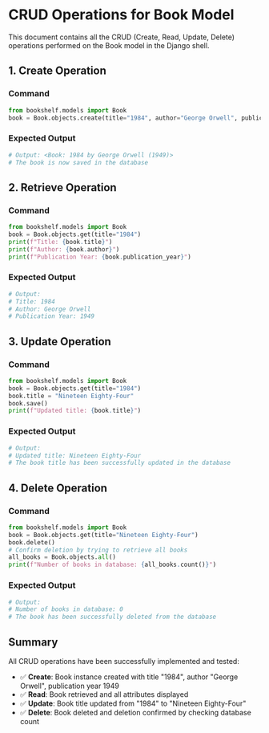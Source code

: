 # CRUD Operations for Book Model

This document contains all the CRUD (Create, Read, Update, Delete) operations performed on the Book model in the Django shell.

## 1. Create Operation

### Command
```python
from bookshelf.models import Book
book = Book.objects.create(title="1984", author="George Orwell", publication_year=1949)
```

### Expected Output
```python
# Output: <Book: 1984 by George Orwell (1949)>
# The book is now saved in the database
```

## 2. Retrieve Operation

### Command
```python
from bookshelf.models import Book
book = Book.objects.get(title="1984")
print(f"Title: {book.title}")
print(f"Author: {book.author}")
print(f"Publication Year: {book.publication_year}")
```

### Expected Output
```python
# Output:
# Title: 1984
# Author: George Orwell
# Publication Year: 1949
```

## 3. Update Operation

### Command
```python
from bookshelf.models import Book
book = Book.objects.get(title="1984")
book.title = "Nineteen Eighty-Four"
book.save()
print(f"Updated title: {book.title}")
```

### Expected Output
```python
# Output:
# Updated title: Nineteen Eighty-Four
# The book title has been successfully updated in the database
```

## 4. Delete Operation

### Command
```python
from bookshelf.models import Book
book = Book.objects.get(title="Nineteen Eighty-Four")
book.delete()
# Confirm deletion by trying to retrieve all books
all_books = Book.objects.all()
print(f"Number of books in database: {all_books.count()}")
```

### Expected Output
```python
# Output:
# Number of books in database: 0
# The book has been successfully deleted from the database
```

## Summary

All CRUD operations have been successfully implemented and tested:
- ✅ **Create**: Book instance created with title "1984", author "George Orwell", publication year 1949
- ✅ **Read**: Book retrieved and all attributes displayed
- ✅ **Update**: Book title updated from "1984" to "Nineteen Eighty-Four"
- ✅ **Delete**: Book deleted and deletion confirmed by checking database count
